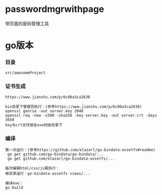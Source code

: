 # passwordmgrwithpage
带页面的密码管理工具
#  go版本
### 目录
```
src/awesomeProject
```
### 证书生成
```
https://www.jianshu.com/p/6c08a3ca2638

bin目录下管理员执行：(参考https://www.jianshu.com/p/6c08a3ca2638)
openssl genrsa -out server.key 2048
openssl req -new -x509 -sha256 -key server.key -out server.crt -days 3650
key与crt文件放在exe同级目录下
```

### 编译
```
第一次运行：(参考https://github.com/elazarl/go-bindata-assetfs#readme)
 go get github.com/go-bindata/go-bindata/...
 go get github.com/elazarl/go-bindata-assetfs/...

每次编辑html/css/js需执行：
根目录运行：go-bindata-assetfs views/...

编译exe：
go build
```
